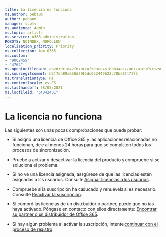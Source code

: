 ```yaml
---
title: La licencia no funciona
ms.author: pebaum
author: pebaum
manager: scotv
ms.audience: Admin
ms.topic: article
ms.service: o365-administration
ROBOTS: NOINDEX, NOFOLLOW
localization_priority: Priority
ms.collection: Adm_O365
ms.custom:
- "9002459"
- "4764"
ms.openlocfilehash: ea2d30c1d42f6701c4f5e3cc451bbb34ae77ae7781e9f5382502eeb9782ea023
ms.sourcegitcommit: b5f7da89a650d2915dc652449623c78be6247175
ms.translationtype: HT
ms.contentlocale: es-ES
ms.lasthandoff: 08/05/2021
ms.locfileid: "54042431"
---
```

# <a name="license-not-working"></a>La licencia no funciona

Las siguientes son unas pocas comprobaciones que puede probar:

- Si asignó una licencia de Office 365 y las aplicaciones relacionadas no funcionan, deje al menos 24 horas para que se completen todos los procesos de sincronización. 

- Pruebe a activar y desactivar la licencia del producto y compruebe si se soluciona el problema. 

- Si no ve una licencia asignada, asegúrese de que las licencias estén asignadas a los usuarios. Consulte [Asignar licencias a los usuarios](https://docs.microsoft.com/microsoft-365/admin/manage/assign-licenses-to-users?view=o365-worldwide).

- Compruebe si la suscripción ha caducado y renuévela si es necesario. Consulte [Reactivar la suscripción](https://docs.microsoft.com/alchemyinsights/reactivate-your-subscription). 

- Si compró las licencias de un distribuidor o partner, puede que no las haya activado. Póngase en contacto con ellos directamente: [Encontrar su partner o un distribuidor de Office 365](https://docs.microsoft.com//microsoft-365/admin/manage/find-your-partner-or-reseller).

- Si hay algún problema al activar la suscripción, intente [continuar con el proceso de registro](https://go.microsoft.com/fwlink/?linkid=2126800).
